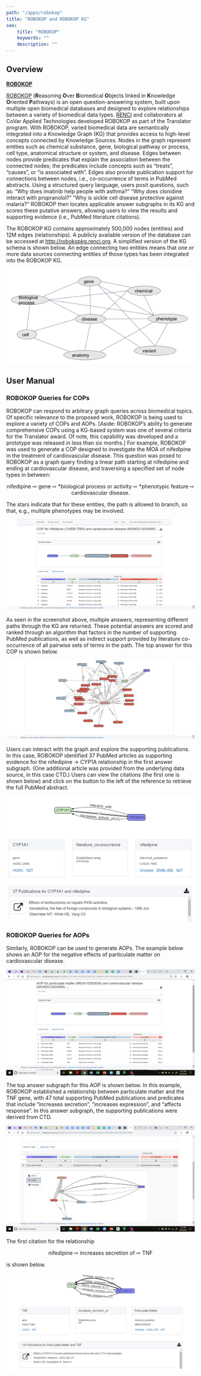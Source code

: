 ```yaml
---
path: "/apps/robokop"
title: "ROBOKOP and ROBOKOP KG"
seo:
    title: "ROBOKOP"
    keywords: ""
    description: ""
---
```

## Overview

[**ROBOKOP**](http://robokop.renci.org)

[ROBOKOP](http://robokop.renci.org/) (**R**easoning **O**ver **B**iomedical **O**bjects linked in **K**nowledge **O**riented **P**athways) is an open question-answering system, built upon multiple open biomedical databases and designed to explore relationships between a variety of biomedical data types. [RENCI](https://renci.org/) and collaborators at CoVar Applied Technologies developed ROBOKOP as part of the Translator program. With ROBOKOP, varied biomedical data are semantically integrated into a Knowledge Graph (KG) that provides access to high-level concepts connected by Knowledge Sources. Nodes in the graph represent entities such as chemical substance, gene, biological pathway or process, cell type, anatomical structure or system, and disease. Edges between nodes provide predicates that explain the association between the connected nodes; the predicates include concepts such as “treats”, “causes”, or “is associated with”. Edges also provide publication support for connections between nodes, i.e., co-occurrence of terms in PubMed abstracts. Using a structured query language, users posit questions, such as: “Why does imatinib help people with asthma?” “Why does clonidine interact with propranolol?” “Why is sickle cell disease protective against malaria?” ROBOKOP then locates applicable answer subgraphs in its KG and scores these putative answers, allowing users to view the results and supporting evidence (i.e., PubMed literature citations).

The ROBOKOP KG contains approximately 500,000 nodes (entities) and 12M edges (relationships).  A publicly available version of the database can be accessed at http://robokopkg.renci.org. A simplified version of the KG schema is shown below. An edge connecting two entities means that one or more data sources connecting entities of those types has been integrated into the ROBOKOP KG.

![KG schema](kg-schema.png)

## User Manual

### ROBOKOP Queries for COPs

ROBOKOP can respond to arbitrary graph queries across biomedical topics. Of specific relevance to the proposed work, ROBOKOP is being used to explore a variety of COPs and AOPs. [Aside: ROBOKOP’s ability to generate comprehensive COPs using a KG-based system was one of several criteria for the Translator award. Of note, this capability was developed and a prototype was released in less than six months.] For example, ROBOKOP was used to generate a COP designed to investigate the MOA of nifedipine in the treatment of cardiovascular disease. This question was posed to ROBOKOP as a graph query finding a linear path starting at nifedipine and ending at cardiovascular disease, and traversing a specified set of node types in between:

<p style="text-align: center;">
    nifedipine ⇨ gene ⇨ *biological process or activity ⇨ *phenotypic feature ⇨ cardiovascular disease.
</p>

The stars indicate that for these entities, the path is allowed to branch, so that, e.g., multiple phenotypes may be involved.

![COP nifedipine to cardiovascular disease](kg-response.png)[]()

As seen in the screenshot above, multiple answers, representing different paths through the KG are returned. These potential answers are scored and ranked through an algorithm that factors in the number of supporting PubMed publications, as well as indirect support provided by literature co-occurrence of all pairwise sets of terms in the path. The top answer for this COP is shown below.

![Subgraph for COP nifedipine to cardiovascular disease](supporting-publications-graph.png)[]()

Users can interact with the graph and explore the supporting publications. In this case, ROBOKOP identified 37 PubMed articles as supporting evidence for the nifedipine -> CYP1A relationship in the first answer subgraph. (One additional article was provided from the underlying data source, in this case CTD.) Users can view the citations (the first one is shown below) and click on the button to the left of the reference to retrieve the full PubMed abstract.

![Subgraph and supporting publications for nifedipine and the CYP1A1 gene](cyp1a1-interaction-with-nifedipine.png)[]()

### ROBOKOP Queries for AOPs

Similarly, ROBOKOP can be used to generate AOPs. The example below shows an AOP for the negative effects of particulate matter on cardiovascular disease.

![AOP particulate matter to cardiovascular disease](robokop-generated-aops.png)[]()

The top answer subgraph for this AOP is shown below. In this example, ROBOKOP established a relationship between particulate matter and the TNF gene, with 47 total supporting PubMed publications and predicates that include “increases secretion”, “increases expression”, and “affects response”. In this answer subgraph, the supporting publications were derived from CTD.

![Subgraph and supporting publications for particulate matter and the TNF gene](particulate-matter-tnf-relationship.png)[]()

The first citation for the relationship

<p style="text-align: center;">nifedipine ⇨ increases secretion of ⇨ TNF</p>

is shown below.

![First supporting publication for particulate matter and the TNF gene](particulate-matter-increases-secretion-tnf.png)[]()



